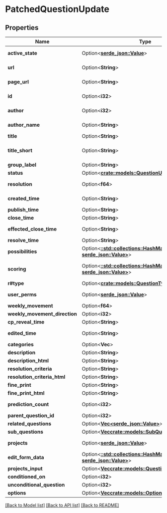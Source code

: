 # PatchedQuestionUpdate

## Properties

Name | Type | Description | Notes
------------ | ------------- | ------------- | -------------
**active_state** | Option<[**serde_json::Value**](.md)> |  | [optional][readonly]
**url** | Option<**String**> |  | [optional][readonly]
**page_url** | Option<**String**> |  | [optional][readonly]
**id** | Option<**i32**> |  | [optional][readonly]
**author** | Option<**i32**> |  | [optional][readonly]
**author_name** | Option<**String**> |  | [optional][readonly]
**title** | Option<**String**> |  | [optional]
**title_short** | Option<**String**> |  | [optional][default to ]
**group_label** | Option<**String**> |  | [optional]
**status** | Option<[**crate::models::QuestionUpdateStatusEnum**](QuestionUpdateStatusEnum.md)> |  | [optional]
**resolution** | Option<**f64**> |  | [optional][readonly]
**created_time** | Option<**String**> |  | [optional][readonly]
**publish_time** | Option<**String**> |  | [optional]
**close_time** | Option<**String**> |  | [optional]
**effected_close_time** | Option<**String**> |  | [optional][readonly]
**resolve_time** | Option<**String**> |  | [optional]
**possibilities** | Option<[**::std::collections::HashMap<String, serde_json::Value>**](serde_json::Value.md)> |  | [optional]
**scoring** | Option<[**::std::collections::HashMap<String, serde_json::Value>**](serde_json::Value.md)> |  | [optional][default to {}]
**r#type** | Option<[**crate::models::QuestionTypes**](QuestionTypes.md)> |  | [optional]
**user_perms** | Option<[**serde_json::Value**](.md)> |  | [optional][readonly]
**weekly_movement** | Option<**f64**> |  | [optional]
**weekly_movement_direction** | Option<**i32**> |  | [optional]
**cp_reveal_time** | Option<**String**> |  | [optional]
**edited_time** | Option<**String**> |  | [optional][readonly]
**categories** | Option<**Vec<String>**> |  | [optional]
**description** | Option<**String**> |  | [optional]
**description_html** | Option<**String**> |  | [optional]
**resolution_criteria** | Option<**String**> |  | [optional]
**resolution_criteria_html** | Option<**String**> |  | [optional]
**fine_print** | Option<**String**> |  | [optional]
**fine_print_html** | Option<**String**> |  | [optional]
**prediction_count** | Option<**i32**> |  | [optional][readonly]
**parent_question_id** | Option<**i32**> |  | [optional]
**related_questions** | Option<[**Vec<serde_json::Value>**](serde_json::Value.md)> |  | [optional]
**sub_questions** | Option<[**Vec<crate::models::SubQuestionUpdate>**](SubQuestionUpdate.md)> |  | [optional]
**projects** | Option<[**serde_json::Value**](.md)> |  | [optional][readonly]
**edit_form_data** | Option<[**::std::collections::HashMap<String, serde_json::Value>**](serde_json::Value.md)> |  | [optional]
**projects_input** | Option<[**Vec<crate::models::QuestionProject>**](QuestionProject.md)> |  | [optional]
**conditioned_on** | Option<**i32**> |  | [optional]
**unconditional_question** | Option<**i32**> |  | [optional]
**options** | Option<[**Vec<crate::models::Option>**](Option.md)> |  | [optional]

[[Back to Model list]](../README.md#documentation-for-models) [[Back to API list]](../README.md#documentation-for-api-endpoints) [[Back to README]](../README.md)


